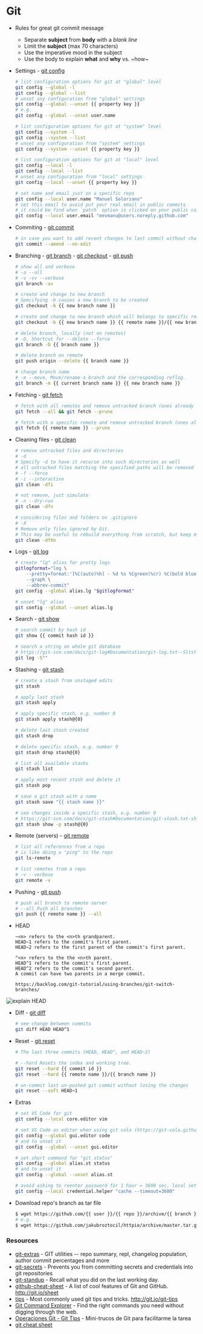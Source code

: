 # Git

- Rules for great git commit message
    - Separate **subject** from **body** with a *blank line*
    - Limit the **subject** (max 70 characters)
    - Use the imperative mood in the subject
    - Use the body to explain **what** and **why** vs. ~how~

- Settings - [git config](https://git-scm.com/docs/git-config)

    ```bash
    # list configuration options for git at "global" level
    git config --global -l
    git config --global --list
    # unset any configuration from "global" settings
    git config --global --unset {{ property key }}
    # e.g.
    git config --global --unset user.name

    # list configuration options for git at "system" level
    git config --system -l
    git config --system --list
    # unset any configuration from "system" settings
    git config --system --unset {{ property key }}

    # list configuration options for git at "local" level
    git config --local -l
    git config --local --list
    # unset any configuration from "local" settings
    git config --local --unset {{ property key }}

    # set name and email just on a specific repo
    git config --local user.name "Manuel Solorzano"
    # set this email to avoid put your real email in public commits
    # it could be find when `patch` option is clicked on your public commits
    git config --local user.email "eevmanu@users.noreply.github.com"
    ```

- Commiting - [git commit](https://git-scm.com/docs/git-commit)

    ```bash
    # in case you want to add recent changes to last commit without changing commit message
    git commit --amend --no-edit
    ```

- Branching - [git branch](https://git-scm.com/docs/git-branch) - [git checkout](https://git-scm.com/docs/git-checkout) - [git push](https://git-scm.com/docs/git-push)

    ```bash
    # show all and verbose
    # -a --all
    # -v -vv --verbose
    git branch -av

    # create and change to new branch
    # Specifying -b causes a new branch to be created
    git checkout -b {{ new branch name }}

    # create and change to new branch which will belongs to specific remote
    git checkout -b {{ new branch name }} {{ remote name }}/{{ new branch name }}

    # delete branch, locally (not on remotes)
    # -D, Shortcut for --delete --force
    git branch -D {{ branch name }}

    # delete branch on remote
    git push origin --delete {{ branch name }}

    # change branch name
    # -m --move, Move/rename a branch and the corresponding reflog.
    git branch -m {{ current branch name }} {{ new branch name }}
    ```

- Fetching - [git fetch](https://git-scm.com/docs/git-fetch)

    ```bash
    # fetch with all remotes and remove untracked branch (ones already deleted)
    git fetch --all && git fetch --prune

    # fetch with a specific remote and remove untracked branch (ones already deleted)
    git fetch {{ remote name }} --prune
    ```

- Cleaning files - [git clean](https://git-scm.com/docs/git-clean)

    ```bash
    # remove untracked files and directories
    # -d
    # Specify -d to have it recurse into such directories as well
    # all untracked files matching the specified paths will be removed
    # -f --force
    # -i --interactive
    git clean -dfi

    # not remove, just simulate
    # -n --dry-run
    git clean -dfn

    # considering files and folders on .gitignore
    # -X
    # Remove only files ignored by Git.
    # This may be useful to rebuild everything from scratch, but keep manually created files.
    git clean -dfXn
    ```

- Logs - [git log](https://git-scm.com/docs/git-log)

    ```bash
    # create "lg" alias for pretty logs
    gitlogformat="log \
        --pretty=format:'[%C(auto)%h] - %d %s %Cgreen(%cr) %C(bold blue)<%an> %Creset' \
        --graph \
        --abbrev-commit"
    git config --global alias.lg "$gitlogformat"

    # unset "lg" alias
    git config --global --unset alias.lg
    ```

- Search - [git show](https://git-scm.com/docs/git-show)

    ```bash
    # search commit by hash id
    git show {{ commit hash id }}

    # search a string on whole git database
    # https://git-scm.com/docs/git-log#Documentation/git-log.txt--Sltstringgt
    git log -S""
    ```

- Stashing - [git stash](https://git-scm.com/docs/git-stash)

    ```bash
    # create a stash from unstaged edits
    git stash

    # apply last stash
    git stash apply

    # apply specific stash, e.g. number 0
    git stash apply stash@{0}

    # delete last stash created
    git stash drop

    # delete specific stash, e.g. number 0
    git stash drop stash@{0}

    # list all available stashs
    git stash list

    # apply most recent stash and delete it
    git stash pop

    # save a git stash with a name
    git stash save "{{ stash name }}"

    # see changes inside a specific stash, e.g. number 0
    # https://git-scm.com/docs/git-stash#Documentation/git-stash.txt-showltoptionsgtltstashgt
    git stash show -p stash@{0}
    ```

- Remote (servers) - [git remote](https://git-scm.com/docs/git-remote)

    ```bash
    # list all references from a repo
    # is like doing a "ping" to the repo
    git ls-remote

    # list remotes from a repo
    # -v --verbose
    git remote -v
    ```

- Pushing - [git push](https://git-scm.com/docs/git-push)

    ```bash
    # push all branch to remote server
    # --all Push all branches
    git push {{ remote name }} --all
    ```

- HEAD

    ```
    ~<n> refers to the <n>th grandparent.
    HEAD~1 refers to the commit's first parent.
    HEAD~2 refers to the first parent of the commit's first parent.

    ^<n> refers to the the <n>th parent.
    HEAD^1 refers to the commit's first parent.
    HEAD^2 refers to the commit's second parent.
    A commit can have two parents in a merge commit.

    https://backlog.com/git-tutorial/using-branches/git-switch-branches/
    ```

![explain HEAD](https://i.imgur.com/mSD77uh.png "explain HEAD")

- Diff - [git diff](https://git-scm.com/docs/git-diff)

    ```bash
    # see change between commits
    git diff HEAD HEAD^1
    ```

- Reset - [git reset](https://git-scm.com/docs/git-reset)

    ```bash
    # The last three commits (HEAD, HEAD^, and HEAD~2)

    # --hard Resets the index and working tree.
    git reset --hard {{ commit id }}
    git reset --hard {{ remote name }}/{{ branch name }}

    # un-commit last un-pushed git commit without losing the changes
    git reset --soft HEAD~1
    ```

- Extras

    ```bash
    # set VS Code for git
    git config --local core.editor vim

    # set VS Code as editor when using git cola (https://git-cola.github.io/)
    git config --global gui.editor code
    # and to unset it
    git config --global --unset gui.editor

    # set short command for "git status"
    git config --global alias.st status
    # and to unset it
    git config --global --unset alias.st

    # avoid asking to reenter password for 1 hour = 3600 sec, local setting
    git config --local credential.helper "cache --timeout=3600"
    ```

- Download repo's branch as tar file

    ```bash
    $ wget https://github.com/{{ user }}/{{ repo }}/archive/{{ branch }}.tar.gz
    # e.g.
    $ wget https://github.com/jakubroztocil/httpie/archive/master.tar.gz
    ```

### Resources

- [git-extras](https://github.com/tj/git-extras) - GIT utilities -- repo summary, repl, changelog population, author commit percentages and more
- [git-secrets](https://github.com/awslabs/git-secrets) - Prevents you from committing secrets and credentials into git repositories
- [git-standup](https://github.com/kamranahmedse/git-standup) - Recall what you did on the last working day.
- [github-cheat-sheet](https://github.com/tiimgreen/github-cheat-sheet) - A list of cool features of Git and GitHub. http://git.io/sheet
- [tips](https://github.com/git-tips/tips) - Most commonly used git tips and tricks. http://git.io/git-tips
- [Git Command Explorer](https://gitexplorer.com/) - Find the right commands you need without digging through the web.
- [Operaciones Git - Git Tips](https://gist.github.com/jelcaf/1404619) - Mini-trucos de Git para facilitarme la tarea
- [git cheat sheet](http://www.cheat-sheets.org/saved-copy/git-cheat-sheet.pdf)
